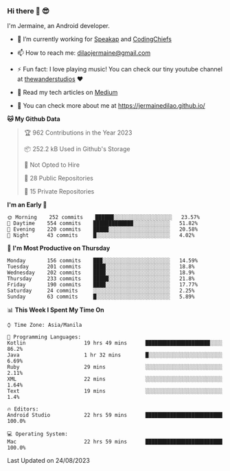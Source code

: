 ### Hi there 👋 😎
I'm Jermaine, an Android developer.

- 🔭 I’m currently working for [Speakap](https://www.speakap.com/) and [CodingChiefs](https://codingchiefs.com/en/)

- 📫 How to reach me: dilaojermaine@gmail.com

- ⚡ Fun fact: I love playing music! You can check our tiny youtube channel at [thewanderstudios](https://www.youtube.com/thewanderstudios) ♥️

- 📖 Read my tech articles on [Medium](https://jermainedilao.medium.com/)

- 👀 You can check more about me at https://jermainedilao.github.io/

<!--
**jermainedilao/jermainedilao** is a ✨ _special_ ✨ repository because its `README.md` (this file) appears on your GitHub profile.

Here are some ideas to get you started:

- 🔭 I’m currently working on ...
- 🌱 I’m currently learning ...
- 👯 I’m looking to collaborate on ...
- 🤔 I’m looking for help with ...
- 💬 Ask me about ...
- 📫 How to reach me: ...
- 😄 Pronouns: ...
- ⚡ Fun fact: ...
-->

<!--START_SECTION:waka-->
**🐱 My Github Data** 

> 🏆 962 Contributions in the Year 2023
 > 
> 📦 252.2 kB Used in Github's Storage 
 > 
> 🚫 Not Opted to Hire
 > 
> 📜 28 Public Repositories 
 > 
> 🔑 15 Private Repositories  
 > 
**I'm an Early 🐤** 

```text
🌞 Morning    252 commits    ██████░░░░░░░░░░░░░░░░░░░   23.57% 
🌆 Daytime    554 commits    █████████████░░░░░░░░░░░░   51.82% 
🌃 Evening    220 commits    █████░░░░░░░░░░░░░░░░░░░░   20.58% 
🌙 Night      43 commits     █░░░░░░░░░░░░░░░░░░░░░░░░   4.02%

```
📅 **I'm Most Productive on Thursday** 

```text
Monday       156 commits    ███░░░░░░░░░░░░░░░░░░░░░░   14.59% 
Tuesday      201 commits    ████░░░░░░░░░░░░░░░░░░░░░   18.8% 
Wednesday    202 commits    ████░░░░░░░░░░░░░░░░░░░░░   18.9% 
Thursday     233 commits    █████░░░░░░░░░░░░░░░░░░░░   21.8% 
Friday       190 commits    ████░░░░░░░░░░░░░░░░░░░░░   17.77% 
Saturday     24 commits     ░░░░░░░░░░░░░░░░░░░░░░░░░   2.25% 
Sunday       63 commits     █░░░░░░░░░░░░░░░░░░░░░░░░   5.89%

```


📊 **This Week I Spent My Time On** 

```text
⌚︎ Time Zone: Asia/Manila

💬 Programming Languages: 
Kotlin                   19 hrs 49 mins      █████████████████████░░░░   86.2% 
Java                     1 hr 32 mins        █░░░░░░░░░░░░░░░░░░░░░░░░   6.69% 
Ruby                     29 mins             ░░░░░░░░░░░░░░░░░░░░░░░░░   2.11% 
XML                      22 mins             ░░░░░░░░░░░░░░░░░░░░░░░░░   1.64% 
Text                     19 mins             ░░░░░░░░░░░░░░░░░░░░░░░░░   1.4%

🔥 Editors: 
Android Studio           22 hrs 59 mins      █████████████████████████   100.0%

💻 Operating System: 
Mac                      22 hrs 59 mins      █████████████████████████   100.0%

```


 Last Updated on 24/08/2023
<!--END_SECTION:waka-->
